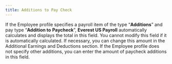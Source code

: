 ```yaml
---
title: Additions to Pay Check
---
```



If the Employee profile specifies a payroll item of the type “**Additions**” and pay type “**Addition 
 to** **Paycheck**”, **Everest 
 US Payroll** automatically calculates and displays the total in this  field. You cannot modify this field if it is automatically calculated.  If necessary, you can change this amount in the Additional Earnings and  Deductions section. If the Employee profile does not specify other additions,  you can enter the amount of paycheck additions in this field.
